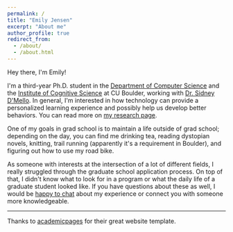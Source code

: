 ```yaml
---
permalink: /
title: "Emily Jensen"
excerpt: "About me"
author_profile: true
redirect_from: 
  - /about/
  - /about.html
---
```


Hey there, I'm Emily!

I'm a third-year Ph.D. student in the [Department of Computer Science](https://colorado.edu/cs) and the [Institute of Cognitive Science](https://colorado.edu/ics) at CU Boulder, working with [Dr. Sidney D'Mello](https://sites.google.com/site/sidneydmello/). In general, I'm interested in how technology can provide a personalized learning experience and possibly help us develop better behaviors. You can read more on [my research page](https://emilykjensen.github.io/research/).

One of my goals in grad school is to maintain a life outside of grad school; depending on the day, you can find me drinking tea, reading dystopian novels, knitting, trail running (apparently it's a requirement in Boulder), and figuring out how to use my road bike.

As someone with interests at the intersection of a lot of different fields, I really struggled through the graduate school application process. On top of that, I didn't know what to look for in a program or what the daily life of a graduate student looked like. If you have questions about these as well, I would be [happy to chat](mailto:emily.jensen@colorado.edu) about my experience or connect you with someone more knowledgeable.

---
Thanks to [academicpages](https://github.com/academicpages/academicpages.github.io) for their great website template.
